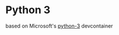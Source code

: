 # Python 3 

based on Microsoft's [python-3](https://github.com/microsoft/vscode-dev-containers/tree/master/containers/python-3) devcontainer 

